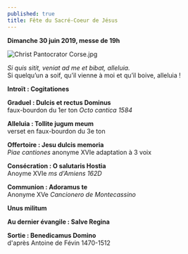```yaml
---
published: true
title: Fête du Sacré-Coeur de Jésus
---
```

**Dimanche 30 juin 2019, messe de 19h**  

![Christ Pantocrator Corse.jpg]({{site.baseurl}}/images/Christ%20Pantocrator%20Corse.jpg)

*Si quis sitit, veniat ad me et bibat, alleluia.*  
Si quelqu’un a soif, qu’il vienne à moi et qu’il boive, alleluia !

**Introït : Cogitationes**  

**Graduel : Dulcis et rectus Dominus**  
faux-bourdon du 1er ton *Octo cantica 1584*

**Alleluia : Tollite jugum meum**  
verset en faux-bourdon du 3e ton

**Offertoire : Jesu dulcis memoria**  
*Piae cantiones* anonyme XVIe adaptation à 3 voix 

**Consécration : O salutaris Hostia**  
Anoyme XVIe *ms d'Amiens 162D*

**Communion : Adoramus te**  
Anonyme XVe *Cancionero de Montecassino*

**Unus militum**

**Au dernier évangile : Salve Regina**

**Sortie : Benedicamus Domino**  
d'après Antoine de Févin 1470-1512
